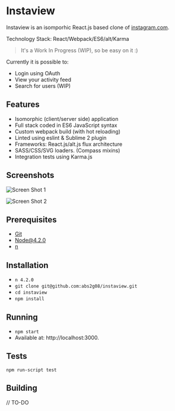 # Instaview

Instaview is an isomporhic React.js based clone of [instagram.com](https://instagram.com). 

Technology Stack: React/Webpack/ES6/alt/Karma

>It's a Work In Progress (WIP), so be easy on it :)

Currently it is possible to:

* Login using OAuth
* View your activity feed
* Search for users (WIP)

## Features

* Isomorphic (client/server side) application
* Full stack coded in ES6 JavaScript syntax
* Custom webpack build (with hot reloading)
* Linted using eslint & Sublime 2 plugin
* Frameworks: React.js/alt.js flux architecture 
* SASS/CSS/SVG loaders. (Compass mixins)
* Integration tests using Karma.js

## Screenshots

![Screen Shot 1](http://i.imgur.com/AHw9GuG.png)

![Screen Shot 2](http://i.imgur.com/2sF9FQq.png)

## Prerequisites

* [Git](http://git-scm.com/)
* [Node@4.2.0](http://nodejs.org/)
* [n](https://www.npmjs.com/package/n)

## Installation

* `n 4.2.0`
* `git clone git@github.com:abs2g08/instaview.git`
* `cd instaview`
* `npm install`

## Running

* `npm start`
* Available at: http://localhost:3000.

## Tests

`npm run-script test`

## Building

// TO-DO

